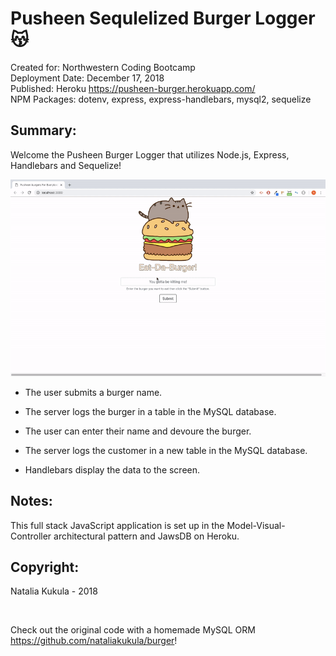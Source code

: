 # Pusheen Sequlelized Burger Logger   😽

Created for: Northwestern Coding Bootcamp \
Deployment Date:  December 17, 2018 \
Published: Heroku <https://pusheen-burger.herokuapp.com/> \
NPM Packages: dotenv, express, express-handlebars, mysql2, sequelize

## Summary: 

Welcome the Pusheen Burger Logger that utilizes Node.js, Express, Handlebars and Sequelize!

![GifTastic](public/assets/img/burger_demo.gif)

* The user submits a burger name.

* The server logs the burger in a table in the MySQL database.

* The user can enter their name and devoure the burger.

* The server logs the customer in a new table in the MySQL database.

* Handlebars display the data to the screen.


## Notes:

This full stack JavaScript application is set up in the Model-Visual-Controller architectural pattern and JawsDB on Heroku.

## Copyright:

Natalia Kukula - 2018 

&nbsp;

Check out the original code with a homemade MySQL ORM https://github.com/nataliakukula/burger!